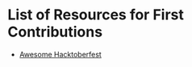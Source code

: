 # List of Resources for First Contributions #

* [Awesome Hacktoberfest](https://github.com/mattjegan/awesome-hacktoberfest)
